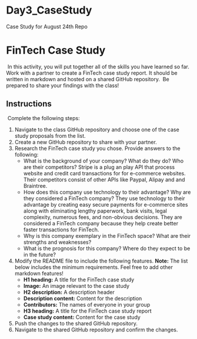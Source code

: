 # Day3_CaseStudy
Case Study for August 24th Repo


# FinTech Case Study
​
In this activity, you will put together all of the skills you have learned so far. Work with a partner to create a FinTech case study report. It should be written in markdown and hosted on a shared GitHub repository. 
​
Be prepared to share your findings with the class!
​
## Instructions
​
Complete the following steps:
​
1. Navigate to the class GitHub repository and choose one of the case study proposals from the list.
​
2. Create a new GitHub repository to share with your partner.
​
3. Research the FinTech case study you chose. Provide answers to the following:
​
    * What is the background of your company? What do they do? Who are their competitors?
    Stripe is a plug an play API that process website and credit card transactions for for e-commerce websites. Their competitors consist of other APIs like Paypal, Alipay and and Braintree. 
​
    * How does this company use technology to their advantage? Why are they considered a FinTech company?
    They use technology to their advantage by creating easy secure payments for e-commerce sites along with eliminating lengthy paperwork, bank visits, legal complexity, numerous fees, and non-obvious decisions. They are considered a FinTech company because they help create better faster transactions for FinTech. 
​
    * Why is this company exemplary in the FinTech space? What are their strengths and weaknesses?
​
    * What is the prognosis for this company? Where do they expect to be in the future?
​
4. Modify the README file to include the following features. **Note:** The list below includes the minimum requirements. Feel free to add other markdown features!
​
    * **H1 heading:** A title for the FinTech case study
​
    * **Image:** An image relevant to the case study
​
    * **H2 description:** A description header
​
    * **Description content:** Content for the description
​
    * **Contributors:** The names of everyone in your group
​
    * **H3 heading:** A title for the FinTech case study report
​
    * **Case study content:** Content for the case study
​
5. Push the changes to the shared GitHub repository.
​
6. Navigate to the shared GitHub repository and confirm the changes.
​


